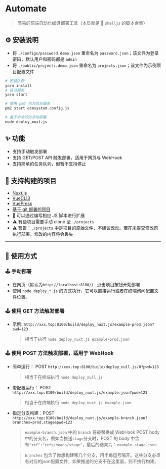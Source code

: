 # Automate

> 简易的前端自动化编译部署工具（本质就是 🐚 `shelljs` 的脚本合集）

## ⚙ 安装说明

- 将 `./configs/password.demo.json` 重命名为 `password.json`；该文件为登录密码，默认用户和密码都是 `admin`
- 将 `./public/projects.demo.json` 重命名为 `projects.json`；该文件为示例项目配置文件

```sh
# 安装依赖
yarn install
# 启动服务
yarn start

# 使用 pm2 作为后台服务
pm2 start ecosystem.config.js

# 基于命令行的手动部署
node deploy_nuxt.js
```

## ✨ 功能

- 支持手动触发部署
- 支持 GET/POST API 触发部署，适用于网页与 WebHook
- 支持简单的任务队列，但暂不支持停止

## 🐚 支持构建的项目

- [Nuxt.js](./deploy_nuxt.md)
- [VueCLI3](./deploy_vuecli3.js)
- [VuePress](./deploy_vuepress.js)
- [基于 git 部署的项目](./deploy_git.js)
- 🎈 可以通过编写相应 JS 脚本进行扩展
- ⚠ 有些项目需要手动 clone 至 `./projects`
- ⚠ 警告：`./projects` 中是项目的原始文件，不建议改动。若在未提交修改前执行部署，修改的内容将会丢失

---

## 🔮  使用方式

### 🕹 手动部署

- 在网页（默认为`http://localhost:8100/`） 点击项目按钮开始部署
- 使用 `node deploy_*.js` 的方式执行，它可以直接运行或者在终端询问配置文件位置。

### 🕹 使用 GET 方法触发部署

- 示例: `http://xxx.top:8100/build/deploy_nuxt.js/example-prod.json?pwd=123`

  > 相当于执行 `node deploy_nuxt.js example-prod.json`

### 🕹 使用 POST 方法触发部署，适用于 WebHook

- 简单运行： POST `http://xxx.top:8100/build/deploy_null.js/0?pwd=123`

  > 相当于在终端执行 `node deploy_null.js`

- 带配置运行： POST `http://xxx.top:8100/build/deploy_nuxt.js/example.json?pwd=123`

  > 相当于在终端执行 `node deploy_nuxt.js example.json`

- 指定分支构建：POST `http://xxx.top:8100/build/deploy_nuxt.js/example-branch.json?branches=prod,stage&pwd=123`

  > `example-branch.json` 中的 `branch` 将被替换成 WebHook POST body 中的分支名，例如当推送`stage`分支时，POST 的 body 中含有`"ref":"refs/heads/stage"`，最后的结果为：`example-stage.json`
  
  > `branches` 包含了你想构建哪几个分支，用半角逗号隔开。这些分支必须有对应的json配置文件，如果推送的分支不在这里面，则不执行构建。